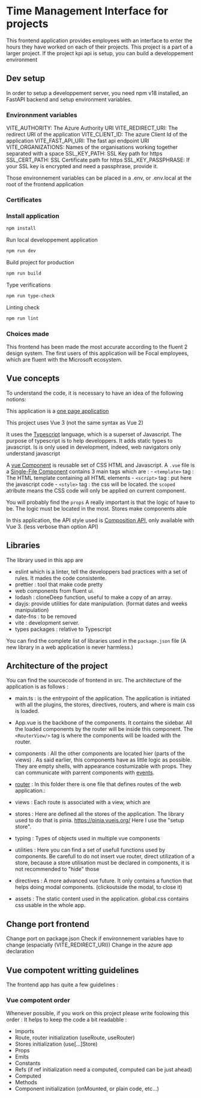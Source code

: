 # Time Management Interface for projects

This frontend application provides employees with an interface to enter the hours they have worked on each of their projects.
This project is a part of a larger project. If the project kpi api is setup, you can build a developpement environment

## Dev setup

In order to setup a developpement server, you need npm v18 installed, an FastAPI backend and setup environment variables.

### Environnment variables


VITE_AUTHORITY: The Azure Authority URI 
VITE_REDIRECT_URI: The redirect URI of the application
VITE_CLIENT_ID: The azure Client Id of the application
VITE_FAST_API_URI: The fast api endpoint URI
VITE_ORGANIZATIONS: Names of the organisations working together separated with a space
SSL_KEY_PATH: SSL Key path for https
SSL_CERT_PATH: SSL Certificate path for https
SSL_KEY_PASSPHRASE: If your SSL key is encrypted and need a passphrase, provide it.

Those environnement variables can be placed in a .env, or .env.local at the root of the frontend application

### Certificates



### Install application

```bash
npm install
```

Run local developpement application
```bash
npm run dev
```

Build project for production
```bash
npm run build
```

Type verifications
```bash
npm run type-check
```

Linting check
```bash
npm run lint
```

### Choices made

This frontend has been made the most accurate according to the fluent 2 design system. The first users of this application will be Focal employees, which are fluent with the Microsoft ecosystem.

## Vue concepts

To understand the code, it is necessary to have an idea of the following notions:

This application is a [one page application](https://vuejs.org/guide/extras/ways-of-using-vue.html#embedded-web-components)

This project uses Vue 3 (not the same syntax as Vue 2)

It uses the [Typescript](https://www.typescriptlang.org/) language, which is a superset of Javascript.
The purpose of typescript is to help developpers. It adds static types to javascript.
Is is only used in development, indeed, web navigators only understand javascript

A [vue Component](https://vuejs.org/guide/essentials/component-basics.html) is reusable set of CSS HTML and Javascript. A ```.vue``` file is a [Single-File Component](https://vuejs.org/guide/scaling-up/sfc.html) contains 3 main tags which are :
    - ```<template>``` tag : The HTML template containing all HTML elements
    - ```<script>``` tag : put here the javascript code
    - ```<style>``` tag : the css will be located. the ```scoped``` atribute means the CSS code will only be applied on current component.

You will probably find the ```props```
A really important is that the logic of have to be. The logic must be located in the most.
Stores make components able

In this application, the API style used is [Composition API](https://vuejs.org/guide/introduction.html#api-styles), only available with Vue 3. (less verbose than option API)

## Libraries

The library used in this app are

- eslint which is a linter, tell the developpers bad practices with a set of rules. It mades the code consistente.
- prettier : tool that make code pretty
- web components from fluent ui.
- lodash : cloneDeep function, useful to make a copy of an array.
- dayjs: provide utilities for date manipulation. (format dates and weeks manipulation)
- date-fns : to be removed
- vite : development server.
- types packages : relative to Typescript

You can find the complete list of libraries used in the ```package.json``` file
(A new library in a web application is never harmless.)

## Architecture of the project

You can find the sourcecode of frontend in src. The architecture of the application is as follows :

- main.ts : is the entrypoint of the application. The application is initiated with all the plugins, the stores, directives, routers, and where is main css is loaded.
- App.vue is the backbone of the components. It contains the sidebar. All the loaded components by the router will be inside this component. The ```<RouterView/>``` tag is where the components will be loaded with the router.
- components : All the other components are located hier (parts of the views) . As said earlier, this components have as little logic as possible. They are empty shells, with appearance costumizable with props. They can communicate with parrent components with [events](https://vuejs.org/guide/essentials/event-handling.html#listening-to-events).
- [router](https://router.vuejs.org/) : In this folder there is one file that defines routes of the web application.:
- views : Each route is associated with a view, which are

- stores : Here are defined all the stores of the application. The library used to do that is pinia.  <https://pinia.vuejs.org/>
    Here I use the "setup store".
- typing : Types of objects used in multiple vue components
- utilities : Here you can find a set of usefull functions used by components. Be carefull to do not insert vue router, direct utilization of a store, because a store utilisation must be declared in components, it is not recommended to "hide" those
- directives : A more advanced vue future. It only contains a function that helps doing modal components. (clickoutside the modal, to close it)
- assets : The static content used in the application. global.css contains css usable in the whole app.


## Change port frontend
Change port on package.json
Check if environnement variables have to change (espacially (VITE_REDIRECT_URI)) 
Change in the azure app declaration

## Vue compotent writting guidelines
The frontend app has quite a few guidelines :

### Vue compotent order
Whenever possible, if you work on this project please write foolowing this order :
It helps to keep the code a bit readabble :

- Imports
- Route, router initialization (useRoute, useRouter)
- Stores initialization (use[...]Store)
- Props
- Emits
- Constants
- Refs (if ref initialization need a computed, computed can be just ahead)
- Computed
- Methods
- Component initialization (onMounted, or plain code, etc...)